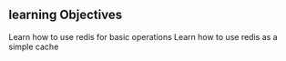 ## learning Objectives
Learn how to use redis for basic operations
Learn how to use redis as a simple cache
